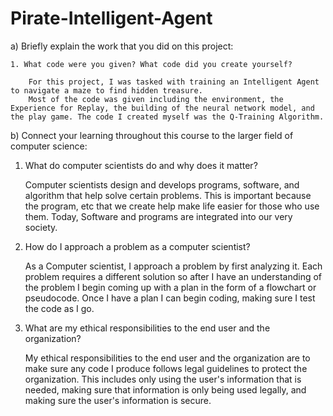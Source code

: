 # Pirate-Intelligent-Agent

a) Briefly explain the work that you did on this project: 

    1. What code were you given? What code did you create yourself?
    
        For this project, I was tasked with training an Intelligent Agent to navigate a maze to find hidden treasure. 
        Most of the code was given including the environment, the Experience for Replay, the building of the neural network model, and the play game. The code I created myself was the Q-Training Algorithm.

b) Connect your learning throughout this course to the larger field of computer science:
  1. What do computer scientists do and why does it matter?
 
      Computer scientists design and develops programs, software, and algorithm that help solve certain problems. This is important because the program, etc that we create help make life easier for those who use them. Today, Software and programs are integrated into our very society.
  
  2. How do I approach a problem as a computer scientist?
  
       As a Computer scientist, I approach a problem by first analyzing it. Each problem requires a different solution so after I have an understanding of the problem I begin coming up with a plan in the form of a flowchart or pseudocode. Once I have a plan I can begin coding, making sure I test the code as I go.
  
  3. What are my ethical responsibilities to the end user and the organization?
  
      My ethical responsibilities to the end user and the organization are to make sure any code I produce follows legal guidelines to protect the organization. This includes only using the user's information that is needed, making sure that information is only being used legally, and making sure the user's information is secure.
